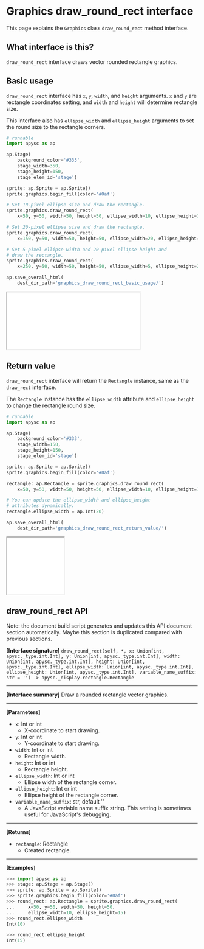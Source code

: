 # Graphics draw_round_rect interface

This page explains the `Graphics` class `draw_round_rect` method interface.

## What interface is this?

`draw_round_rect` interface draws vector rounded rectangle graphics.

## Basic usage

`draw_round_rect` interface has `x`, `y`, `width`, and `height` arguments. `x` and `y` are rectangle coordinates setting, and `width` and `height` will determine rectangle size.

This interface also has `ellipse_width` and `ellipse_height` arguments to set the round size to the rectangle corners.

```py
# runnable
import apysc as ap

ap.Stage(
    background_color='#333',
    stage_width=350,
    stage_height=150,
    stage_elem_id='stage')

sprite: ap.Sprite = ap.Sprite()
sprite.graphics.begin_fill(color='#0af')

# Set 10-pixel ellipse size and draw the rectangle.
sprite.graphics.draw_round_rect(
    x=50, y=50, width=50, height=50, ellipse_width=10, ellipse_height=10)

# Set 20-pixel ellipse size and draw the rectangle.
sprite.graphics.draw_round_rect(
    x=150, y=50, width=50, height=50, ellipse_width=20, ellipse_height=20)

# Set 5-pixel ellipse width and 20-pixel ellipse height and
# draw the rectangle.
sprite.graphics.draw_round_rect(
    x=250, y=50, width=50, height=50, ellipse_width=5, ellipse_height=20)

ap.save_overall_html(
    dest_dir_path='graphics_draw_round_rect_basic_usage/')
```

<iframe src="static/graphics_draw_round_rect_basic_usage/index.html" width="350" height="150"></iframe>

## Return value

`draw_round_rect` interface will return the `Rectangle` instance, same as the `draw_rect` interface.

The `Rectangle` instance has the `ellipse_width` attribute and `ellipse_height` to change the rectangle round size.

```py
# runnable
import apysc as ap

ap.Stage(
    background_color='#333',
    stage_width=150,
    stage_height=150,
    stage_elem_id='stage')

sprite: ap.Sprite = ap.Sprite()
sprite.graphics.begin_fill(color='#0af')

rectangle: ap.Rectangle = sprite.graphics.draw_round_rect(
    x=50, y=50, width=50, height=50, ellipse_width=10, ellipse_height=10)

# You can update the ellipse_width and ellipse_height
# attributes dynamically.
rectangle.ellipse_width = ap.Int(20)

ap.save_overall_html(
    dest_dir_path='graphics_draw_round_rect_return_value/')
```

<iframe src="static/graphics_draw_round_rect_return_value/index.html" width="150" height="150"></iframe>


## draw_round_rect API

<!-- Docstring: apysc._display.graphics.Graphics.draw_round_rect -->

<span class="inconspicuous-txt">Note: the document build script generates and updates this API document section automatically. Maybe this section is duplicated compared with previous sections.</span>

**[Interface signature]** `draw_round_rect(self, *, x: Union[int, apysc._type.int.Int], y: Union[int, apysc._type.int.Int], width: Union[int, apysc._type.int.Int], height: Union[int, apysc._type.int.Int], ellipse_width: Union[int, apysc._type.int.Int], ellipse_height: Union[int, apysc._type.int.Int], variable_name_suffix: str = '') -> apysc._display.rectangle.Rectangle`<hr>

**[Interface summary]** Draw a rounded rectangle vector graphics.<hr>

**[Parameters]**

- `x`: Int or int
  - X-coordinate to start drawing.
- `y`: Int or int
  - Y-coordinate to start drawing.
- `width`: Int or int
  - Rectangle width.
- `height`: Int or int
  - Rectangle height.
- `ellipse_width`: Int or int
  - Ellipse width of the rectangle corner.
- `ellipse_height`: Int or int
  - Ellipse height of the rectangle corner.
- `variable_name_suffix`: str, default ''
  - A JavaScript variable name suffix string. This setting is sometimes useful for JavaScript's debugging.

<hr>

**[Returns]**

- `rectangle`: Rectangle
  - Created rectangle.

<hr>

**[Examples]**

```py
>>> import apysc as ap
>>> stage: ap.Stage = ap.Stage()
>>> sprite: ap.Sprite = ap.Sprite()
>>> sprite.graphics.begin_fill(color='#0af')
>>> round_rect: ap.Rectangle = sprite.graphics.draw_round_rect(
...     x=50, y=50, width=50, height=50,
...     ellipse_width=10, ellipse_height=15)
>>> round_rect.ellipse_width
Int(10)

>>> round_rect.ellipse_height
Int(15)
```